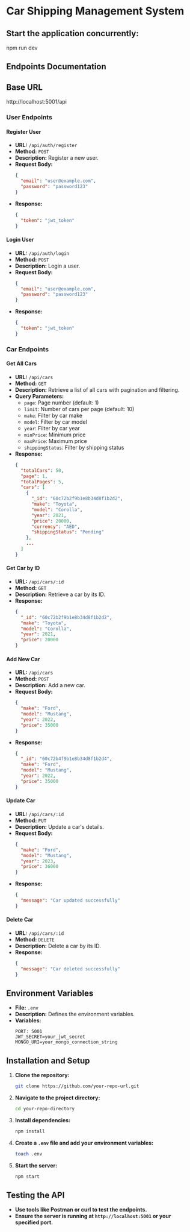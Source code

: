 # Car Shipping Management System

## Start the application concurrently:

npm run dev

## Endpoints Documentation

## Base URL

http://localhost:5001/api

### User Endpoints

#### Register User

- **URL:** `/api/auth/register`
- **Method:** `POST`
- **Description:** Register a new user.
- **Request Body:**
  ```json
  {
    "email": "user@example.com",
    "password": "password123"
  }
  ```
- **Response:**
  ```json
  {
    "token": "jwt_token"
  }
  ```

#### Login User

- **URL:** `/api/auth/login`
- **Method:** `POST`
- **Description:** Login a user.
- **Request Body:**
  ```json
  {
    "email": "user@example.com",
    "password": "password123"
  }
  ```
- **Response:**
  ```json
  {
    "token": "jwt_token"
  }
  ```

### Car Endpoints

#### Get All Cars

- **URL:** `/api/cars`
- **Method:** `GET`
- **Description:** Retrieve a list of all cars with pagination and filtering.
- **Query Parameters:**
  - `page`: Page number (default: 1)
  - `limit`: Number of cars per page (default: 10)
  - `make`: Filter by car make
  - `model`: Filter by car model
  - `year`: Filter by car year
  - `minPrice`: Minimum price
  - `maxPrice`: Maximum price
  - `shippingStatus`: Filter by shipping status
- **Response:**
  ```json
  {
    "totalCars": 50,
    "page": 1,
    "totalPages": 5,
    "cars": [
      {
        "_id": "60c72b2f9b1e8b34d8f1b2d2",
        "make": "Toyota",
        "model": "Corolla",
        "year": 2021,
        "price": 20000,
        "currency": "AED",
        "shippingStatus": "Pending"
      },
      ...
    ]
  }
  ```

#### Get Car by ID

- **URL:** `/api/cars/:id`
- **Method:** `GET`
- **Description:** Retrieve a car by its ID.
- **Response:**
  ```json
  {
    "_id": "60c72b2f9b1e8b34d8f1b2d2",
    "make": "Toyota",
    "model": "Corolla",
    "year": 2021,
    "price": 20000
  }
  ```

#### Add New Car

- **URL:** `/api/cars`
- **Method:** `POST`
- **Description:** Add a new car.
- **Request Body:**
  ```json
  {
    "make": "Ford",
    "model": "Mustang",
    "year": 2022,
    "price": 35000
  }
  ```
- **Response:**
  ```json
  {
    "_id": "60c72b4f9b1e8b34d8f1b2d4",
    "make": "Ford",
    "model": "Mustang",
    "year": 2022,
    "price": 35000
  }
  ```

#### Update Car

- **URL:** `/api/cars/:id`
- **Method:** `PUT`
- **Description:** Update a car's details.
- **Request Body:**
  ```json
  {
    "make": "Ford",
    "model": "Mustang",
    "year": 2023,
    "price": 36000
  }
  ```
- **Response:**
  ```json
  {
    "message": "Car updated successfully"
  }
  ```

#### Delete Car

- **URL:** `/api/cars/:id`
- **Method:** `DELETE`
- **Description:** Delete a car by its ID.
- **Response:**
  ```json
  {
    "message": "Car deleted successfully"
  }
  ```

## Environment Variables

- **File:** `.env`
- **Description:** Defines the environment variables.
- **Variables:**
  ```
  PORT: 5001
  JWT_SECRET=your_jwt_secret
  MONGO_URI=your_mongo_connection_string
  ```

## Installation and Setup

1. **Clone the repository:**

   ```sh
   git clone https://github.com/your-repo-url.git
   ```

2. **Navigate to the project directory:**

   ```sh
   cd your-repo-directory
   ```

3. **Install dependencies:**

   ```sh
   npm install
   ```

4. **Create a `.env` file and add your environment variables:**

   ```sh
   touch .env
   ```

5. **Start the server:**
   ```sh
   npm start
   ```

## Testing the API

- **Use tools like Postman or curl to test the endpoints.**
- **Ensure the server is running at `http://localhost:5001` or your specified port.**
